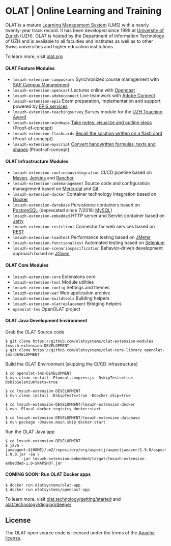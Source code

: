 # OLAT | Online Learning and Training

OLAT is a mature [Learning Management System](https://en.wikipedia.org/wiki/Learning_management_system) (LMS) with a nearly twenty-year track record. It has been developed since 1999 at [University of Zurich](https://www.uzh.ch) (UZH). OLAT is hosted by the Department of Information Technology of UZH and is available to all faculties and institutes as well as to other Swiss universities and higher education institutions.

To learn more, visit [olat.org](https://olat.org)

#### OLAT Feature Modules
* ``lmsuzh-extension-campuskurs`` Synchronized course management with [SAP Campus Management](https://www.id.uzh.ch/de/dl/sapplus/alle.html)
* ``lmsuzh-extension-opencast`` Lectures online with [Opencast](https://opencast.org)
* ``lmsuzh-extension-adobeconnect`` Live teamwork with [Adobe Connect](https://switch.ch/interact)
* ``lmsuzh-extension-epis`` Exam preparation, implementation and support powered by [EPIS services](https://www.id.uzh.ch/de/dl/elearning/epis.html)
* ``lmsuzh-extension-teachingsurvey`` Survey module for the [UZH Teaching Award](https://www.uzh.ch/de/studies/teaching/lehrpreis.html)
* ``lmsuzh-extension-mindmaps`` [Take notes, visualize and outline ideas](http://olat.systems/mindmaps) (Proof-of-concept)
* ``lmsuzh-extension-flashcards`` [Recall the solution written on a flash card](http://olat.systems/flashcards) (Proof-of-concept)
* ``lmsuzh-extension-myscript`` [Convert handwritten formulas, texts and shapes](http://olat.systems/handwriting) (Proof-of-concept)

#### OLAT Infrastructure Modules
* ``lmsuzh-extension-continuousintegration`` CI/CD pipeline based on [Maven](https://maven.apache.org), [Jenkins](https://jenkins.io) and [Rancher](https://rancher.com)
* ``lmsuzh-extension-codemanagement`` Source code and configuration management based on [Mercurial](https://www.mercurial-scm.org) and [Git](https://www.git-scm.com)
* ``lmsuzh-extension-docker`` Container technology integration based on [Docker](https://www.docker.com)
* ``lmsuzh-extension-database`` Persistence containers based on [PostgreSQL](https://www.postgresql.org) (deprecated since 7/2018: [MySQL](https://www.mysql.com))
* ``lmsuzh-extension-embedded`` HTTP server and Servlet container based on [Jetty](https://www.eclipse.org/jetty)
* ``lmsuzh-extension-restclient`` Connector for web services based on [REST](https://en.wikipedia.org/wiki/Representational_state_transfer)
* ``lmsuzh-extension-loadtest`` Performance testing based on [JMeter](https://jmeter.apache.org)
* ``lmsuzh-extension-functionaltest`` Automated testing based on [Selenium](https://www.seleniumhq.org)
* ``lmsuzh-extension-scenariospecification`` Behavior-driven development approach based on [JGiven](http://jgiven.org)

#### OLAT Core Modules
* ``lmsuzh-extension-core`` Extensions core
* ``lmsuzh-extension-tool`` Module utilities
* ``lmsuzh-extension-config`` Settings and themes
* ``lmsuzh-extension-war`` Web application archive
* ``lmsuzh-extension-buildtools`` Building helpers
* ``lmsuzh-extension-olatreplacement`` Bridging helpers
* ``openolat-lms`` OpenOLAT project

#### OLAT Java Development Environment

Grab the OLAT Source code
```
$ git clone https://github.com/olatsystems/olat-extension-modules lmsuzh-extension-DEVELOPMENT
$ git clone https://github.com/olatsystems/olat-core-library openolat-lms-DEVELOPMENT
```

Build the OLAT Environment (skipping the CI/CD infrastructure)
```
$ cd openolat-lms-DEVELOPMENT
$ mvn clean install -Ptomcat,compressjs -DskipTests=true -DskipSeleniumTests=true

$ cd lmsuzh-extension-DEVELOPMENT
$ mvn clean install -DskipTests=true -Ddocker.skip=true

$ cd lmsuzh-extension-DEVELOPMENT/lmsuzh-extension-docker
$ mvn -Plocal-docker-registry docker:start

$ cd lmsuzh-extension-DEVELOPMENT/lmsuzh-extension-database
$ mvn package -Dmaven.main.skip docker:start
```

Run the OLAT Java app
```
$ cd lmsuzh-extension-DEVELOPMENT
$ java -javaagent:${HOME}/.m2/repository/org/aspectj/aspectjweaver/1.9.0/aspectjweaver-1.9.0.jar -ea \
       -jar lmsuzh-extension-embedded/target/lmsuzh-extension-embedded-1.0-SNAPSHOT.jar
```

#### COMING SOON: Run OLAT Docker apps
```
$ docker run olatsystems/olat-app
$ docker run olatsystems/opencast-app
```

To learn more, visit [olat.technology/getting/started](http://olat.technology/getting/started) and [olat.technology/digging/deeper](http://olat.technology/digging/deeper)

## License

The OLAT open source code is licensed under the terms of the [Apache license](http://www.apache.org/licenses/LICENSE-2.0).
